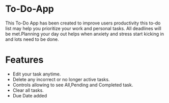 # To-Do-App
This To-Do App has been created to improve users productivity this to-do list may help you prioritize your work and personal tasks.
All deadlines will be met.Planning your day out helps when anxiety and stress start kicking in and lots need to be done.

# Features
<ul>
<li>Edit your task anytime.</li>
<li>Delete any incorrect or no longer active tasks.</li>
<li>Controls allowing to see All,Pending and Completed task.</li>
<li>Clear all tasks.</li>
<li>Due Date added</li>
</ul>


